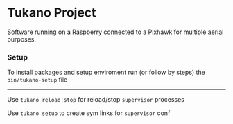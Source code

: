 Tukano Project
===

Software running on a Raspberry connected to a Pixhawk for multiple aerial purposes.

### Setup

To install packages and setup enviroment run (or follow by steps) the `bin/tukano-setup` file

---

Use `tukano reload|stop` for reload/stop `supervisor` processes

Use `tukano setup` to create sym links for `supervisor` conf
